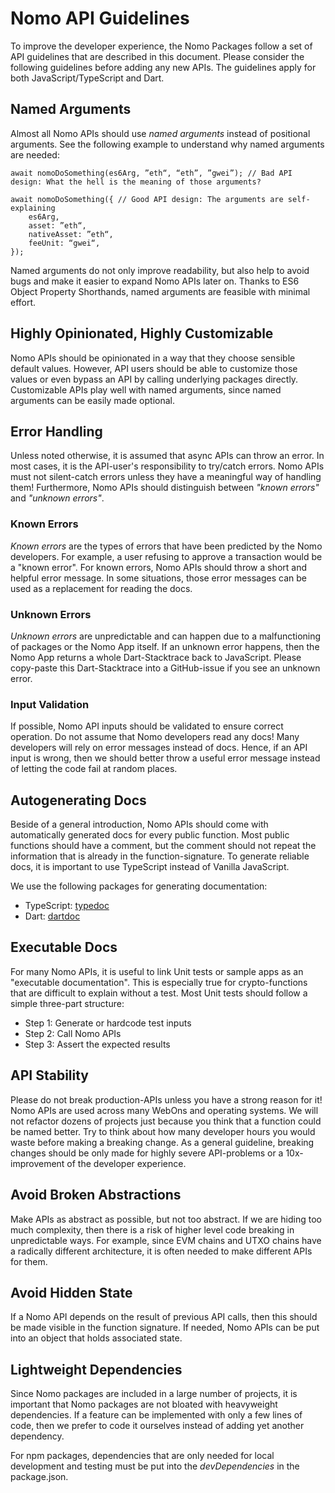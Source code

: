 # Nomo API Guidelines

To improve the developer experience, the Nomo Packages follow a set of API guidelines that are described in this document.
Please consider the following guidelines before adding any new APIs.
The guidelines apply for both JavaScript/TypeScript and Dart.

## Named Arguments

Almost all Nomo APIs should use *named arguments* instead of positional arguments.
See the following example to understand why named arguments are needed:

````
await nomoDoSomething(es6Arg, ”eth“, “eth”, ”gwei”); // Bad API design: What the hell is the meaning of those arguments?

await nomoDoSomething({ // Good API design: The arguments are self-explaining
    es6Arg,  
    asset: ”eth“,  
    nativeAsset: ”eth“,  
    feeUnit: “gwei“,  
});
````

Named arguments do not only improve readability, but also help to avoid bugs and make it easier to expand Nomo APIs later on.
Thanks to ES6 Object Property Shorthands, named arguments are feasible with minimal effort.

## Highly Opinionated, Highly Customizable

Nomo APIs should be opinionated in a way that they choose sensible default values.
However, API users should be able to customize those values or even bypass an API by calling underlying packages directly.
Customizable APIs play well with named arguments, since named arguments can be easily made optional.

## Error Handling

Unless noted otherwise, it is assumed that async APIs can throw an error.
In most cases, it is the API-user's responsibility to try/catch errors.
Nomo APIs must not silent-catch errors unless they have a meaningful way of handling them!
Furthermore, Nomo APIs should distinguish between *"known errors"* and *"unknown errors"*.

### Known Errors

*Known errors* are the types of errors that have been predicted by the Nomo developers.
For example, a user refusing to approve a transaction would be a "known error".
For known errors, Nomo APIs should throw a short and helpful error message.
In some situations, those error messages can be used as a replacement for reading the docs.

### Unknown Errors

*Unknown errors* are unpredictable and can happen due to a malfunctioning of packages or the Nomo App itself.
If an unknown error happens, then the Nomo App returns a whole Dart-Stacktrace back to JavaScript.
Please copy-paste this Dart-Stacktrace into a GitHub-issue if you see an unknown error.

### Input Validation

If possible, Nomo API inputs should be validated to ensure correct operation.
Do not assume that Nomo developers read any docs!
Many developers will rely on error messages instead of docs.
Hence, if an API input is wrong, then we should better throw a useful error message instead of letting the code fail at random places.

## Autogenerating Docs

Beside of a general introduction, Nomo APIs should come with automatically generated docs for every public function.
Most public functions should have a comment, but the comment should not repeat the information that is already in the function-signature.
To generate reliable docs, it is important to use TypeScript instead of Vanilla JavaScript.

We use the following packages for generating documentation:

- TypeScript: [typedoc](https://www.npmjs.com/package/typedoc)
- Dart: [dartdoc](https://pub.dev/packages/dartdoc)

## Executable Docs

For many Nomo APIs, it is useful to link Unit tests or sample apps as an "executable documentation".
This is especially true for crypto-functions that are difficult to explain without a test.
Most Unit tests should follow a simple three-part structure:

- Step 1: Generate or hardcode test inputs
- Step 2: Call Nomo APIs
- Step 3: Assert the expected results

## API Stability

Please do not break production-APIs unless you have a strong reason for it!
Nomo APIs are used across many WebOns and operating systems.
We will not refactor dozens of projects just because you think that a function could be named better.
Try to think about how many developer hours you would waste before making a breaking change.
As a general guideline, breaking changes should be only made for highly severe API-problems or a 10x-improvement of the developer experience.

## Avoid Broken Abstractions

Make APIs as abstract as possible, but not too abstract.
If we are hiding too much complexity, then there is a risk of higher level code breaking in unpredictable ways.
For example, since EVM chains and UTXO chains have a radically different architecture, it is often needed to make different APIs for them.

## Avoid Hidden State

If a Nomo API depends on the result of previous API calls, then this should be made visible in the function signature.
If needed, Nomo APIs can be put into an object that holds associated state.

## Lightweight Dependencies

Since Nomo packages are included in a large number of projects, it is important that Nomo packages are not bloated with heavyweight dependencies.
If a feature can be implemented with only a few lines of code, then we prefer to code it ourselves instead of adding yet another dependency.

For npm packages, dependencies that are only needed for local development and testing must be put into the *devDependencies* in the package.json.
